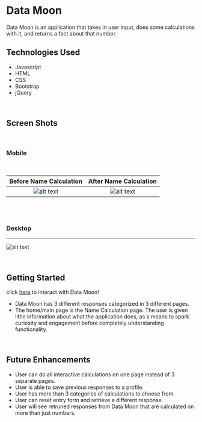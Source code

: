 # Data Moon

Data Moon is an application that takes in user input, does some calculations with it, and returns a fact about that number.
<br>

## Technologies Used 


- Javascript
- HTML
- CSS
- Bootstrap
- jQuery  
<br>

## Screen Shots
<br>

### Mobile
<br>

Before Name Calculation          |  After Name Calculation
:-------------------------:|:-------------------------:
![alt text](https://i.imgur.com/CANxtoy.jpg)  |  ![alt text](https://i.imgur.com/9P50F3G.jpg)

<br>
<br>

### Desktop
---
![alt text](https://i.imgur.com/OCfOd5v.png)

<br>

## Getting Started  

click [here](https://sad-kirch-12188b.netlify.app/) to interact with Data Moon!

- Data Moon has 3 different responses categorized in 3 different pages.
- The home/main page is the Name Calculation page. The user is given little information about what the application does, as a means to spark curiosity and engagement before completely understanding functionality.



<br>

## Future Enhancements

- User can do all interactive calculations on one page instead of 3 separate pages.
- User is able to save previous responses to a profile.
- User has more than 3 categories of calculations to choose from.
- User can reset entry form and retrieve a different response.
- User will see retruned responses from Data Moon that are calculated on more than just numbers.


